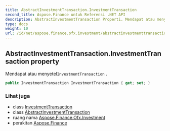 ```yaml
---
title: AbstractInvestmentTransaction.InvestmentTransaction
second_title: Aspose.Finance untuk Referensi .NET API
description: AbstractInvestmentTransaction Properti. Mendapat atau menyetelInvestmentTransaction .
type: docs
weight: 10
url: /id/net/aspose.finance.ofx.investment/abstractinvestmenttransaction/investmenttransaction/
---
```

## AbstractInvestmentTransaction.InvestmentTransaction property

Mendapat atau menyetel`InvestmentTransaction` .

```csharp
public InvestmentTransaction InvestmentTransaction { get; set; }
```

### Lihat juga

* class [InvestmentTransaction](../../investmenttransaction/)
* class [AbstractInvestmentTransaction](../)
* ruang nama [Aspose.Finance.Ofx.Investment](../../abstractinvestmenttransaction/)
* perakitan [Aspose.Finance](../../../)


